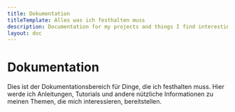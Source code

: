 ```yaml
---
title: Dokumentation
titleTemplate: Alles was ich festhalten muss
description: Documentation for my projects and things I find interesting
layout: doc
---
```

# Dokumentation
Dies ist der Dokumentationsbereich für Dinge, die ich festhalten muss. Hier werde ich Anleitungen, Tutorials und andere nützliche Informationen zu meinen Themen, die mich interessieren, bereitstellen.
